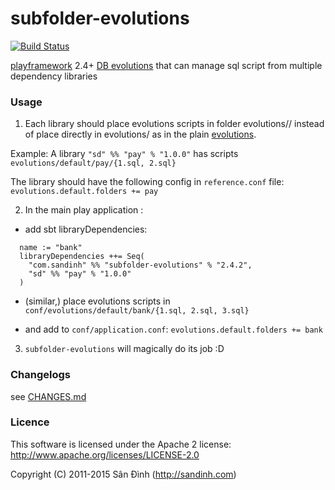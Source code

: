 subfolder-evolutions
====================
[![Build Status](https://travis-ci.org/giabao/subfolder-evolutions.svg)](https://travis-ci.org/giabao/subfolder-evolutions)

[playframework](https://playframework.com) 2.4+ [DB evolutions](https://playframework.com/documentation/2.4.x/Evolutions)
that can manage sql script from multiple dependency libraries

### Usage
1. Each library should place evolutions scripts in folder evolutions/<db-name>/<subfolder-name>
instead of place directly in evolutions/<db-name> as in the plain [evolutions](https://playframework.com/documentation/2.4.x/Evolutions).

  Example: A library `"sd" %% "pay" % "1.0.0"` has scripts `evolutions/default/pay/{1.sql, 2.sql}`

  The library should have the following config in `reference.conf` file:
`evolutions.default.folders += pay`

2. In the main play application :
  + add sbt libraryDependencies:
  ```
    name := "bank"
    libraryDependencies ++= Seq(
      "com.sandinh" %% "subfolder-evolutions" % "2.4.2",
      "sd" %% "pay" % "1.0.0"
    )
  ```

  + (similar,) place evolutions scripts in `conf/evolutions/default/bank/{1.sql, 2.sql, 3.sql}`

  + and add to `conf/application.conf`: `evolutions.default.folders += bank`

3. `subfolder-evolutions` will magically do its job :D

### Changelogs
see [CHANGES.md](CHANGES.md)

### Licence
This software is licensed under the Apache 2 license:
http://www.apache.org/licenses/LICENSE-2.0

Copyright (C) 2011-2015 Sân Đình (http://sandinh.com)
